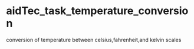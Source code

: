 # aidTec_task_temperature_conversion
 conversion of  temperature between celsius,fahrenheit,and kelvin scales
